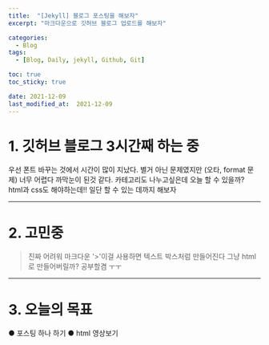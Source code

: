 ```yaml
---
title:  "[Jekyll] 블로그 포스팅을 해보자"
excerpt: "마크다운으로 깃허브 블로그 업로드를 해보자"

categories:
  - Blog
tags:
  - [Blog, Daily, jekyll, Github, Git]

toc: true
toc_sticky: true

date: 2021-12-09
last_modified_at:  2021-12-09
---
```


# 1. 깃허브 블로그 3시간째 하는 중
우선 폰트 바꾸는 것에서 시간이 많이 지났다. 별거 아닌 문제였지만 (오타, format 문제)
너무 어렵다 까막눈이 된것 같다. 카테고리도 나누고싶은데 오늘 할 수 있을까?
html과 css도 해야하는데!!
일단 할 수 있는 데까지 해보자

--------------------------
# 2. 고민중
> 진짜 어려워 마크다운
>'>'이걸 사용하면 텍스트 박스처럼 만들어진다
> 그냥 html로 만들어버릴까? 공부할겸 ㅜㅜ

--------------------
# 3. 오늘의 목표
● 포스팅 하나 하기
    ● html 영상보기
